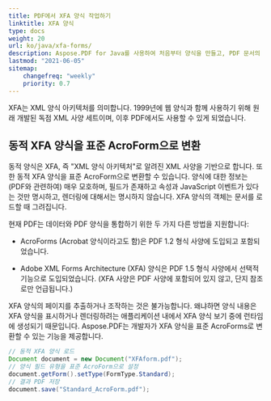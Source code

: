 ```yaml
---
title: PDF에서 XFA 양식 작업하기
linktitle: XFA 양식
type: docs
weight: 20
url: ko/java/xfa-forms/
description: Aspose.PDF for Java를 사용하여 처음부터 양식을 만들고, PDF 문서의 양식 필드를 채우고, 양식에서 데이터를 추출하고, 기존 양식에서 필드를 추가하거나 제거할 수 있습니다.
lastmod: "2021-06-05"
sitemap:
    changefreq: "weekly"
    priority: 0.7
---
```


XFA는 XML 양식 아키텍처를 의미합니다. 1999년에 웹 양식과 함께 사용하기 위해 원래 개발된 독점 XML 사양 세트이며, 이후 PDF에서도 사용할 수 있게 되었습니다.

## 동적 XFA 양식을 표준 AcroForm으로 변환

동적 양식은 XFA, 즉 "XML 양식 아키텍처"로 알려진 XML 사양을 기반으로 합니다. 또한 동적 XFA 양식을 표준 AcroForm으로 변환할 수 있습니다. 양식에 대한 정보는 (PDF와 관련하여) 매우 모호하며, 필드가 존재하고 속성과 JavaScript 이벤트가 있다는 것만 명시하고, 렌더링에 대해서는 명시하지 않습니다. XFA 양식의 객체는 문서를 로드할 때 그려집니다.

현재 PDF는 데이터와 PDF 양식을 통합하기 위한 두 가지 다른 방법을 지원합니다:

- AcroForms (Acrobat 양식이라고도 함)은 PDF 1.2 형식 사양에 도입되고 포함되었습니다.

- Adobe XML Forms Architecture (XFA) 양식은 PDF 1.5 형식 사양에서 선택적 기능으로 도입되었습니다. (XFA 사양은 PDF 사양에 포함되어 있지 않고, 단지 참조로만 언급됩니다.)

XFA 양식의 페이지를 추출하거나 조작하는 것은 불가능합니다. 왜냐하면 양식 내용은 XFA 양식을 표시하거나 렌더링하려는 애플리케이션 내에서 XFA 양식 보기 중에 런타임에 생성되기 때문입니다. Aspose.PDF는 개발자가 XFA 양식을 표준 AcroForms로 변환할 수 있는 기능을 제공합니다.

```java
// 동적 XFA 양식 로드
Document document = new Document("XFAform.pdf");
// 양식 필드 유형을 표준 AcroForm으로 설정
document.getForm().setType(FormType.Standard);
// 결과 PDF 저장
document.save("Standard_AcroForm.pdf");
```